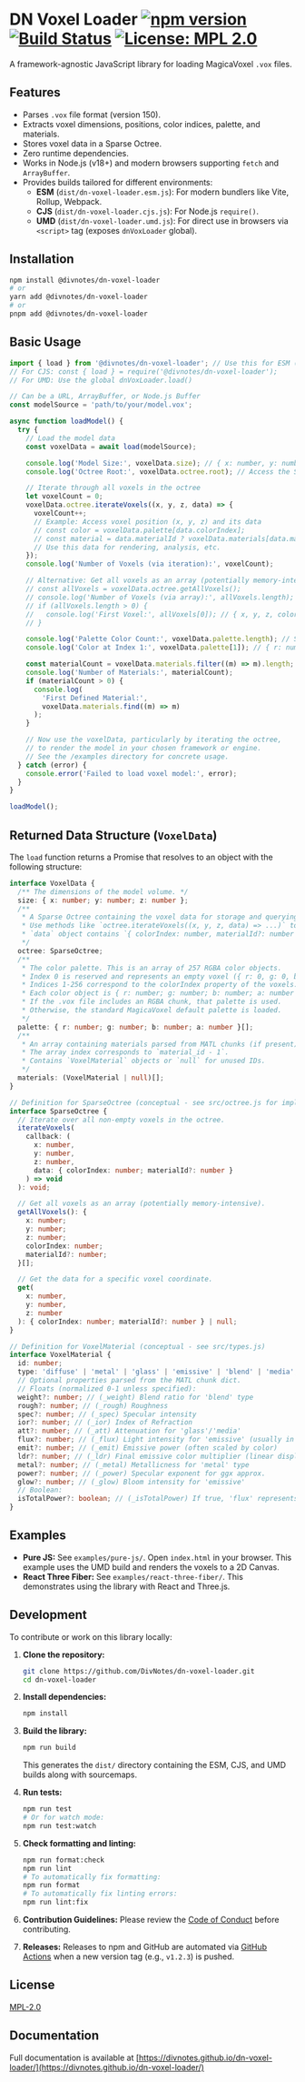 # DN Voxel Loader [![npm version](https://img.shields.io/npm/v/dn-voxel-loader.svg)](https://www.npmjs.com/package/dn-voxel-loader) [![Build Status](https://github.com/DivNotes/dn-voxel-loader/actions/workflows/release.yml/badge.svg)](https://github.com/DivNotes/dn-voxel-loader/actions/workflows/release.yml) [![License: MPL 2.0](https://img.shields.io/badge/License-MPL_2.0-brightgreen.svg)](https://opensource.org/licenses/MPL-2.0)

A framework-agnostic JavaScript library for loading MagicaVoxel `.vox` files.

## Features

- Parses `.vox` file format (version 150).
- Extracts voxel dimensions, positions, color indices, palette, and materials.
- Stores voxel data in a Sparse Octree.
- Zero runtime dependencies.
- Works in Node.js (v18+) and modern browsers supporting `fetch` and `ArrayBuffer`.
- Provides builds tailored for different environments:
  - **ESM** (`dist/dn-voxel-loader.esm.js`): For modern bundlers like Vite, Rollup, Webpack.
  - **CJS** (`dist/dn-voxel-loader.cjs.js`): For Node.js `require()`.
  - **UMD** (`dist/dn-voxel-loader.umd.js`): For direct use in browsers via `<script>` tag (exposes `dnVoxLoader` global).

## Installation

```bash
npm install @divnotes/dn-voxel-loader
# or
yarn add @divnotes/dn-voxel-loader
# or
pnpm add @divnotes/dn-voxel-loader
```

## Basic Usage

```javascript
import { load } from '@divnotes/dn-voxel-loader'; // Use this for ESM (bundlers, Node.js with "type": "module")
// For CJS: const { load } = require('@divnotes/dn-voxel-loader');
// For UMD: Use the global dnVoxLoader.load()

// Can be a URL, ArrayBuffer, or Node.js Buffer
const modelSource = 'path/to/your/model.vox';

async function loadModel() {
  try {
    // Load the model data
    const voxelData = await load(modelSource);

    console.log('Model Size:', voxelData.size); // { x: number, y: number, z: number }
    console.log('Octree Root:', voxelData.octree.root); // Access the SparseOctree root node

    // Iterate through all voxels in the octree
    let voxelCount = 0;
    voxelData.octree.iterateVoxels((x, y, z, data) => {
      voxelCount++;
      // Example: Access voxel position (x, y, z) and its data
      // const color = voxelData.palette[data.colorIndex];
      // const material = data.materialId ? voxelData.materials[data.materialId - 1] : null;
      // Use this data for rendering, analysis, etc.
    });
    console.log('Number of Voxels (via iteration):', voxelCount);

    // Alternative: Get all voxels as an array (potentially memory-intensive for large models)
    // const allVoxels = voxelData.octree.getAllVoxels();
    // console.log('Number of Voxels (via array):', allVoxels.length);
    // if (allVoxels.length > 0) {
    //   console.log('First Voxel:', allVoxels[0]); // { x, y, z, colorIndex, materialId? }
    // }

    console.log('Palette Color Count:', voxelData.palette.length); // Should be 257 (index 0 is empty)
    console.log('Color at Index 1:', voxelData.palette[1]); // { r: number, g: number, b: number, a: number }

    const materialCount = voxelData.materials.filter((m) => m).length;
    console.log('Number of Materials:', materialCount);
    if (materialCount > 0) {
      console.log(
        'First Defined Material:',
        voxelData.materials.find((m) => m)
      );
    }

    // Now use the voxelData, particularly by iterating the octree,
    // to render the model in your chosen framework or engine.
    // See the /examples directory for concrete usage.
  } catch (error) {
    console.error('Failed to load voxel model:', error);
  }
}

loadModel();
```

## Returned Data Structure (`VoxelData`)

The `load` function returns a Promise that resolves to an object with the following structure:

```typescript
interface VoxelData {
  /** The dimensions of the model volume. */
  size: { x: number; y: number; z: number };
  /**
   * A Sparse Octree containing the voxel data for storage and querying.
   * Use methods like `octree.iterateVoxels((x, y, z, data) => ...)` to access voxels.
   * `data` object contains `{ colorIndex: number, materialId?: number }`.
   */
  octree: SparseOctree;
  /**
   * The color palette. This is an array of 257 RGBA color objects.
   * Index 0 is reserved and represents an empty voxel ({ r: 0, g: 0, b: 0, a: 0 }).
   * Indices 1-256 correspond to the colorIndex property of the voxels.
   * Each color object is { r: number; g: number; b: number; a: number } (0-255).
   * If the .vox file includes an RGBA chunk, that palette is used.
   * Otherwise, the standard MagicaVoxel default palette is loaded.
   */
  palette: { r: number; g: number; b: number; a: number }[];
  /**
   * An array containing materials parsed from MATL chunks (if present).
   * The array index corresponds to `material_id - 1`.
   * Contains `VoxelMaterial` objects or `null` for unused IDs.
   */
  materials: (VoxelMaterial | null)[];
}

// Definition for SparseOctree (conceptual - see src/octree.js for implementation)
interface SparseOctree {
  // Iterate over all non-empty voxels in the octree.
  iterateVoxels(
    callback: (
      x: number,
      y: number,
      z: number,
      data: { colorIndex: number; materialId?: number }
    ) => void
  ): void;

  // Get all voxels as an array (potentially memory-intensive).
  getAllVoxels(): {
    x: number;
    y: number;
    z: number;
    colorIndex: number;
    materialId?: number;
  }[];

  // Get the data for a specific voxel coordinate.
  get(
    x: number,
    y: number,
    z: number
  ): { colorIndex: number; materialId?: number } | null;
}

// Definition for VoxelMaterial (conceptual - see src/types.js)
interface VoxelMaterial {
  id: number;
  type: 'diffuse' | 'metal' | 'glass' | 'emissive' | 'blend' | 'media';
  // Optional properties parsed from the MATL chunk dict.
  // Floats (normalized 0-1 unless specified):
  weight?: number; // (_weight) Blend ratio for 'blend' type
  rough?: number; // (_rough) Roughness
  spec?: number; // (_spec) Specular intensity
  ior?: number; // (_ior) Index of Refraction
  att?: number; // (_att) Attenuation for 'glass'/'media'
  flux?: number; // (_flux) Light intensity for 'emissive' (usually in lumens)
  emit?: number; // (_emit) Emissive power (often scaled by color)
  ldr?: number; // (_ldr) Final emissive color multiplier (linear display range)
  metal?: number; // (_metal) Metallicness for 'metal' type
  power?: number; // (_power) Specular exponent for ggx approx.
  glow?: number; // (_glow) Bloom intensity for 'emissive'
  // Boolean:
  isTotalPower?: boolean; // (_isTotalPower) If true, 'flux' represents total power directly
}
```

## Examples

- **Pure JS:** See `examples/pure-js/`. Open `index.html` in your browser. This example uses the UMD build and renders the voxels to a 2D Canvas.
- **React Three Fiber:** See `examples/react-three-fiber/`. This demonstrates using the library with React and Three.js.

## Development

To contribute or work on this library locally:

1.  **Clone the repository:**

    ```bash
    git clone https://github.com/DivNotes/dn-voxel-loader.git
    cd dn-voxel-loader
    ```

2.  **Install dependencies:**

    ```bash
    npm install
    ```

3.  **Build the library:**

    ```bash
    npm run build
    ```

    This generates the `dist/` directory containing the ESM, CJS, and UMD builds along with sourcemaps.

4.  **Run tests:**

    ```bash
    npm run test
    # Or for watch mode:
    npm run test:watch
    ```

5.  **Check formatting and linting:**

    ```bash
    npm run format:check
    npm run lint
    # To automatically fix formatting:
    npm run format
    # To automatically fix linting errors:
    npm run lint:fix
    ```

6.  **Contribution Guidelines:** Please review the [Code of Conduct](CODE_OF_CONDUCT.md) before contributing.

7.  **Releases:** Releases to npm and GitHub are automated via [GitHub Actions](.github/workflows/release.yml) when a new version tag (e.g., `v1.2.3`) is pushed.

## License

[MPL-2.0](LICENSE)

## Documentation

Full documentation is available at [https://divnotes.github.io/dn-voxel-loader/](https://divnotes.github.io/dn-voxel-loader/)

